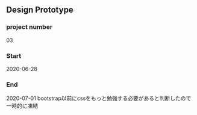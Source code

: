 ## Design Prototype

### project number

 03

### Start

 2020-06-28


### End
 2020-07-01 bootstrap以前にcssをもっと勉強する必要があると判断したので一時的に凍結

